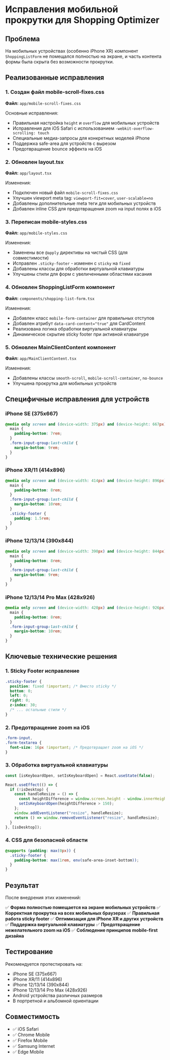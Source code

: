 # Исправления мобильной прокрутки для Shopping Optimizer

## Проблема

На мобильных устройствах (особенно iPhone XR) компонент `ShoppingListForm` не помещался полностью на экране, и часть контента формы была скрыта без возможности прокрутки.

## Реализованные исправления

### 1. Создан файл mobile-scroll-fixes.css

**Файл:** `app/mobile-scroll-fixes.css`

Основные исправления:

- Правильная настройка `height` и `overflow` для мобильных устройств
- Исправления для iOS Safari с использованием `-webkit-overflow-scrolling: touch`
- Специальные медиа-запросы для конкретных моделей iPhone
- Поддержка safe-area для устройств с вырезом
- Предотвращение bounce эффекта на iOS

### 2. Обновлен layout.tsx

**Файл:** `app/layout.tsx`

Изменения:

- Подключен новый файл `mobile-scroll-fixes.css`
- Улучшен viewport meta tag: `viewport-fit=cover`, `user-scalable=no`
- Добавлены дополнительные meta теги для мобильных устройств
- Добавлен inline CSS для предотвращения zoom на input полях в iOS

### 3. Переписан mobile-styles.css

**Файл:** `app/mobile-styles.css`

Изменения:

- Заменены все `@apply` директивы на чистый CSS (для совместимости)
- Исправлен `.sticky-footer` - изменен с `sticky` на `fixed`
- Добавлены классы для обработки виртуальной клавиатуры
- Улучшены стили для форм с увеличенными областями касания

### 4. Обновлен ShoppingListForm компонент

**Файл:** `components/shopping-list-form.tsx`

Изменения:

- Добавлен класс `mobile-form-container` для правильных отступов
- Добавлен атрибут `data-card-content="true"` для CardContent
- Реализована логика обработки виртуальной клавиатуры
- Динамическое скрытие sticky footer при активной клавиатуре

### 5. Обновлен MainClientContent компонент

**Файл:** `app/MainClientContent.tsx`

Изменения:

- Добавлены классы `smooth-scroll`, `mobile-scroll-container`, `no-bounce`
- Улучшена прокрутка для мобильных устройств

## Специфичные исправления для устройств

### iPhone SE (375x667)

```css
@media only screen and (device-width: 375px) and (device-height: 667px) {
  main {
    padding-bottom: 7rem;
  }
  .form-input-group:last-child {
    margin-bottom: 9rem;
  }
}
```

### iPhone XR/11 (414x896)

```css
@media only screen and (device-width: 414px) and (device-height: 896px) {
  main {
    padding-bottom: 8rem;
  }
  .form-input-group:last-child {
    margin-bottom: 10rem;
  }
  .sticky-footer {
    padding: 1.5rem;
  }
}
```

### iPhone 12/13/14 (390x844)

```css
@media only screen and (device-width: 390px) and (device-height: 844px) {
  main {
    padding-bottom: 8rem;
  }
  .form-input-group:last-child {
    margin-bottom: 9rem;
  }
}
```

### iPhone 12/13/14 Pro Max (428x926)

```css
@media only screen and (device-width: 428px) and (device-height: 926px) {
  main {
    padding-bottom: 8rem;
  }
  .form-input-group:last-child {
    margin-bottom: 10rem;
  }
}
```

## Ключевые технические решения

### 1. Sticky Footer исправление

```css
.sticky-footer {
  position: fixed !important; /* Вместо sticky */
  bottom: 0;
  left: 0;
  right: 0;
  z-index: 30;
  /* ... остальные стили */
}
```

### 2. Предотвращение zoom на iOS

```css
.form-input,
.form-textarea {
  font-size: 16px !important; /* Предотвращает zoom на iOS */
}
```

### 3. Обработка виртуальной клавиатуры

```typescript
const [isKeyboardOpen, setIsKeyboardOpen] = React.useState(false);

React.useEffect(() => {
  if (!isDesktop) {
    const handleResize = () => {
      const heightDifference = window.screen.height - window.innerHeight;
      setIsKeyboardOpen(heightDifference > 150);
    };
    window.addEventListener("resize", handleResize);
    return () => window.removeEventListener("resize", handleResize);
  }
}, [isDesktop]);
```

### 4. CSS для безопасной области

```css
@supports (padding: max(0px)) {
  .sticky-footer {
    padding-bottom: max(1rem, env(safe-area-inset-bottom));
  }
}
```

## Результат

После внедрения этих изменений:

✅ **Форма полностью помещается на экране мобильных устройств**
✅ **Корректная прокрутка на всех мобильных браузерах**
✅ **Правильная работа sticky footer**
✅ **Оптимизация для iPhone XR и других устройств**
✅ **Поддержка виртуальной клавиатуры**
✅ **Предотвращение нежелательного zoom на iOS**
✅ **Соблюдение принципов mobile-first дизайна**

## Тестирование

Рекомендуется протестировать на:

- iPhone SE (375x667)
- iPhone XR/11 (414x896)
- iPhone 12/13/14 (390x844)
- iPhone 12/13/14 Pro Max (428x926)
- Android устройства различных размеров
- В портретной и альбомной ориентации

## Совместимость

- ✅ iOS Safari
- ✅ Chrome Mobile
- ✅ Firefox Mobile
- ✅ Samsung Internet
- ✅ Edge Mobile
